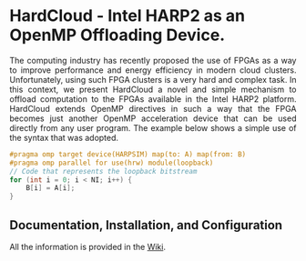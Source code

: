# HardCloud - Intel HARP2 as an OpenMP Offloading Device.

<p align="justify">
The computing industry has recently proposed the use of FPGAs as a way to improve performance and energy efficiency in modern cloud clusters. Unfortunately, using such FPGA clusters is a very hard and complex task. In this context, we present HardCloud a novel and simple mechanism to offload computation to the FPGAs available in the Intel HARP2 platform. HardCloud extends OpenMP directives in such a way that the FPGA becomes just another OpenMP acceleration device that can be used directly from any user program. The example below shows a simple use of the syntax that was adopted.
</p>

```c
#pragma omp target device(HARPSIM) map(to: A) map(from: B)
#pragma omp parallel for use(hrw) module(loopback)
// Code that represents the loopback bitstream
for (int i = 0; i < NI; i++) {
    B[i] = A[i];
}
```

## Documentation, Installation, and Configuration

All the information is provided in the [Wiki](https://github.com/ciroceissler/hardcloud/wiki).
